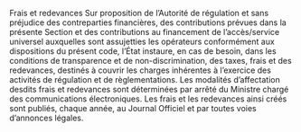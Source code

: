 Frais et redevances
Sur proposition de l’Autorité de régulation et sans préjudice des contreparties financières, des contributions prévues dans la présente Section et des contributions au financement de l’accès/service universel auxquelles sont assujetties les opérateurs conformément aux dispositions du présent code, l’État instaure, en cas de besoin, dans les conditions de transparence et de non-discrimination, des taxes, frais et des redevances, destinés à couvrir les charges inhérentes à l’exercice des activités de régulation et de règlementations.
Les modalités d’affectation desdits frais et redevances sont déterminées par arrêté du Ministre chargé des communications électroniques.
Les frais et les redevances ainsi créés sont publiés, chaque année, au Journal Officiel et par toutes voies d’annonces légales.